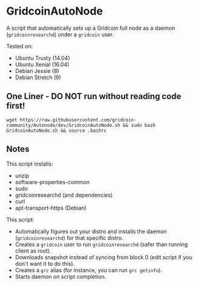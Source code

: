 GridcoinAutoNode
===============

A script that automatically sets up a Gridcoin full node as a daemon (`gridcoinresearchd`) under a `gridcoin` user.

Tested on:

- Ubuntu Trusty (14.04)
- Ubuntu Xenial (16.04)
- Debian Jessie (8)
- Debian Stretch (9)

One Liner - DO NOT run without reading code first!
--------------------------------------------------

    wget https://raw.githubusercontent.com/gridcoin-community/Autonode/dev/GridcoinAutoNode.sh && sudo bash GridcoinAutoNode.sh && source .bashrc

Notes
-----

This script installs:
- unzip
- software-properties-common
- sudo
- gridcoinresearchd (and dependencies)
- curl
- apt-transport-https (Debian)

This script:
- Automatically figures out your distro and installs the daemon (`gridcoinresearchd`) for that specific distro.
- Creates a `gridcoin` user to run `gridcoinresearchd` (safer than running client as root).
- Downloads snapshot instead of syncing from block 0 (edit script if you don't want it to do this).
- Creates a `grc` alias (for instance, you can run `grc getinfo`).
- Starts daemon on script completion.